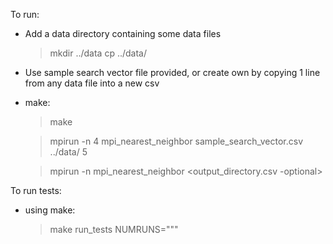 To run:

* Add a data directory containing some data files

    > mkdir ../data
    > cp <path-to-datafile> ../data/<datafile>

* Use sample search vector file provided, or create own by copying 1 line from any data file into a new csv

* make:
    
    > make

    > mpirun -n 4 mpi_nearest_neighbor sample_search_vector.csv ../data/ 5 

    > mpirun -n <num threads> mpi_nearest_neighbor <search-vector-file> <data directory> <num results> <output_directory.csv -optional>

To run tests:

*  using make:
    > make run_tests NUMRUNS="<number of runs>""

